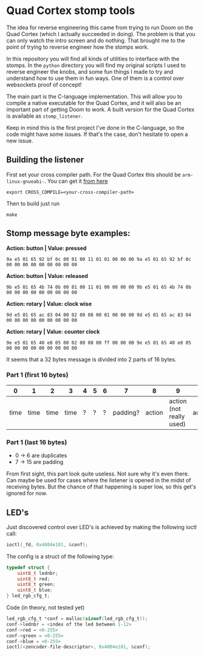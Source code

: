 # Quad Cortex stomp tools

The idea for reverse engineering this came from trying to run Doom on the Quad Cortex (which I actually succeeded in doing). The problem is that you can only watch the intro screen and do nothing. That brought me to the point of trying to reverse engineer how the stomps work.

In this repository you will find all kinds of utilities to interface with the stomps. In the `python` directory you will find my original scripts I used to reverse engineer the knobs, and some fun things I made to try and understand how to use them in fun ways. One of them is a control over websockets proof of concept!

The main part is the C-language implementation. This will allow you to compile a native executable for the Quad Cortex, and it will also be an important part of getting Doom to work.
A built version for the Quad Cortex is available as `stomp_listener`.

Keep in mind this is the first project I've done in the C-language, so the code might have some issues. If that's the case, don't hesitate to open a new issue.

## Building the listener
First set your cross compiler path. For the Quad Cortex this should be `arm-linux-gnueabi-`. You can get it [from here](https://github.com/radcolor/arm-linux-gnueabi)
```
export CROSS_COMPILE=<your-cross-compiler-path>
```
Then to build just run
```
make
```

## Stomp message byte examples:

**Action: button | Value: pressed**
```
9a e5 01 65 92 bf 0c 00 01 00 11 01 01 00 00 00 9a e5 01 65 92 bf 0c 00 00 00 00 00 00 00 00 00
```

**Action: button | Value: released**
```
9b e5 01 65 4b 74 0b 00 01 00 11 01 00 00 00 00 9b e5 01 65 4b 74 0b 00 00 00 00 00 00 00 00 00
```

**Action: rotary | Value: clock wise**
```
9d e5 01 65 ac 83 04 00 02 00 08 00 01 00 00 00 9d e5 01 65 ac 83 04 00 00 00 00 00 00 00 00 00
```

**Action: rotary | Value: counter clock**
```
9e e5 01 65 40 e8 05 00 02 00 08 00 ff 00 00 00 9e e5 01 65 40 e8 05 00 00 00 00 00 00 00 00 00
```

It seems that a 32 bytes message is divided into 2 parts of 16 bytes.

### Part 1 (first 16 bytes)
| 0 | 1 | 2 | 3 | 4 | 5 | 6 | 7 | 8 | 9 | 10     | 11     | 12    | 13      | 14      | 15      |
|---|---|---|---|---|---|---|---|---|---|--------|--------|-------|---------|---------|---------|
| time | time | time | time | ? | ? | ? | padding? | action | action (not really used) | action | action | value | padding | padding | padding |

### Part 1 (last 16 bytes)
- 0 -> 6 are duplicates
- 7 -> 15 are padding

From first sight, this part look quite useless. Not sure why it's even there. Can maybe be used for cases where the listener is opened in the midst of receiving bytes. But the chance of that happening is super low, so this get's ignored for now.

## LED's

Just discovered control over LED's is achieved by making the following ioctl call:
```c
ioctl(_fd, 0x4004e101, &conf);
```

The config is a struct of the following type:
```c
typedef struct {
    uint8_t lednbr;
    uint8_t red;
    uint8_t green;
    uint8_t blue;
} led_rgb_cfg_t;
```

Code (in theory, not tested yet)
```c
led_rgb_cfg_t *conf = malloc(sizeof(led_rgb_cfg_t));
conf->lednbr = <index of the led between 1-12>
conf->red = <0-255>
conf->green = <0-255>
conf->blue = <0-255>
ioctl(<zencoder-file-descriptor>, 0x4004e101, &conf);
```